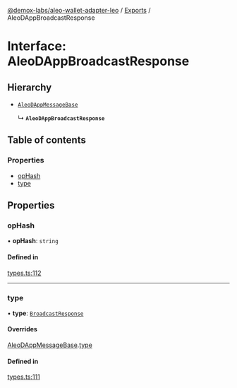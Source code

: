 [@demox-labs/aleo-wallet-adapter-leo](../README.md) / [Exports](../modules.md) / AleoDAppBroadcastResponse

# Interface: AleoDAppBroadcastResponse

## Hierarchy

- [`AleoDAppMessageBase`](AleoDAppMessageBase.md)

  ↳ **`AleoDAppBroadcastResponse`**

## Table of contents

### Properties

- [opHash](AleoDAppBroadcastResponse.md#ophash)
- [type](AleoDAppBroadcastResponse.md#type)

## Properties

### opHash

• **opHash**: `string`

#### Defined in

[types.ts:112](https://github.com/demox-labs/aleo-wallet-adapter/blob/77a8a54/packages/wallets/leo/types.ts#L112)

___

### type

• **type**: [`BroadcastResponse`](../enums/AleoDAppMessageType.md#broadcastresponse)

#### Overrides

[AleoDAppMessageBase](AleoDAppMessageBase.md).[type](AleoDAppMessageBase.md#type)

#### Defined in

[types.ts:111](https://github.com/demox-labs/aleo-wallet-adapter/blob/77a8a54/packages/wallets/leo/types.ts#L111)
